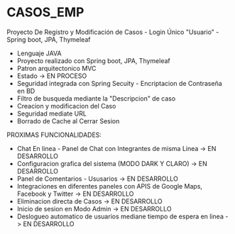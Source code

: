 # CASOS_EMP
Proyecto De Registro y Modificación de Casos - Login Único "Usuario" - Spring boot, JPA, Thymeleaf

- Lenguaje JAVA
- Proyecto realizado con Spring boot, JPA, Thymeleaf
- Patron arquitectonico MVC
- Estado -> EN PROCESO
- Seguridad integrada con Spring Secuity - Encriptacion de Contraseña en BD
- Filtro de busqueda mediante la "Descripcion" de caso
- Creacion y modificacion del Caso
- Seguridad mediate URL
- Borrado de Cache al Cerrar Sesion


PROXIMAS FUNCIONALIDADES:
- Chat En linea - Panel de Chat con Integrantes de misma Linea -> EN DESARROLLO
- Configuracion grafica del sistema (MODO DARK Y CLARO) -> EN DESARROLLO
- Panel de Comentarios - Ususarios -> EN DESARROLLO
- Integraciones en diferentes paneles con APIS de Google Maps, Facebook y Twitter -> EN DESARROLLO
- Eliminacion directa de Casos -> EN DESARROLLO
- Inicio de sesion en Modo Admin -> EN DESARROLLO
- Deslogueo automatico de usuarios mediane tiempo de espera en linea -> EN DESARROLLO
